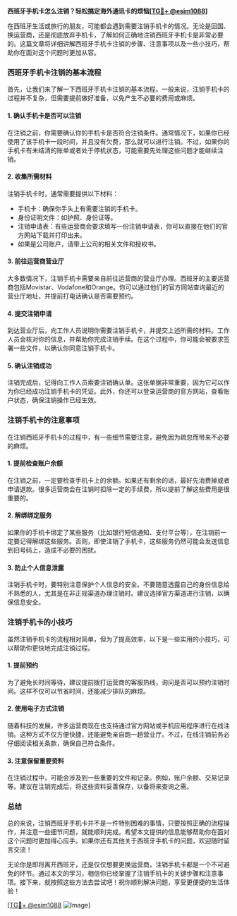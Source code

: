 **西班牙手机卡怎么注销？轻松搞定海外通讯卡的烦恼[[TG💪+ @esim1088](https://t.me/s/esim1088)]**

在西班牙生活或旅行的朋友，可能都会遇到需要注销手机卡的情况。无论是回国、换运营商，还是彻底放弃手机卡，了解如何正确地注销西班牙手机卡是非常必要的。这篇文章将详细讲解西班牙手机卡注销的步骤、注意事项以及一些小技巧，帮助你在面对这个问题时更加从容。

### 西班牙手机卡注销的基本流程

首先，让我们来了解一下西班牙手机卡注销的基本流程。一般来说，注销手机卡的过程并不复杂，但需要提前做好准备，以免产生不必要的费用或麻烦。

#### 1. 确认手机卡是否可以注销
在注销之前，你需要确认你的手机卡是否符合注销条件。通常情况下，如果你已经使用了该手机卡一段时间，并且没有欠费，那么就可以进行注销。不过，如果你的手机卡有未结清的账单或者处于停机状态，可能需要先处理这些问题才能继续注销。

#### 2. 收集所需材料
注销手机卡时，通常需要提供以下材料：
- 手机卡：确保你手头上有需要注销的手机卡。
- 身份证明文件：如护照、身份证等。
- 注销申请表：有些运营商会要求填写一份注销申请表，你可以直接在他们的官方网站下载并打印出来。
- 如果是公司账户，请带上公司的相关文件和授权书。

#### 3. 前往运营商营业厅
大多数情况下，注销手机卡需要亲自前往运营商的营业厅办理。西班牙的主要运营商包括Movistar、Vodafone和Orange。你可以通过他们的官方网站查询最近的营业厅地址，并提前打电话确认是否需要预约。

#### 4. 提交注销申请
到达营业厅后，向工作人员说明你需要注销手机卡，并提交上述所需的材料。工作人员会核对你的信息，并帮助你完成注销手续。在这个过程中，你可能会被要求签署一些文件，以确认你同意注销手机卡。

#### 5. 确认注销成功
注销完成后，记得向工作人员索要注销确认单。这张单据非常重要，因为它可以作为你已经成功注销手机卡的凭证。此外，你还可以登录运营商的官方网站，查看账户状态，确保注销操作已经生效。

### 注销手机卡的注意事项

在注销西班牙手机卡的过程中，有一些细节需要注意，避免因为疏忽而带来不必要的麻烦。

#### 1. 提前检查账户余额
在注销之前，一定要检查手机卡上的余额。如果还有剩余的话，最好先消费掉或者申请退款。很多运营商会在注销时扣除一定的手续费，所以提前了解这些费用是很重要的。

#### 2. 解绑绑定服务
如果你的手机卡绑定了某些服务（比如银行短信通知、支付平台等），在注销前一定要记得解绑这些服务。否则，即使注销了手机卡，这些服务仍然可能会发送信息到旧号码上，造成不必要的困扰。

#### 3. 防止个人信息泄露
注销手机卡时，要特别注意保护个人信息的安全。不要随意透露自己的身份信息给不熟悉的人，尤其是在非正规渠道办理注销时。建议选择官方渠道进行注销，以确保信息安全。

### 注销手机卡的小技巧

虽然注销手机卡的流程相对简单，但为了提高效率，以下是一些实用的小技巧，可以帮助你更快地完成注销过程。

#### 1. 提前预约
为了避免长时间等待，建议提前拨打运营商的客服热线，询问是否可以预约注销时间。这样不仅可以节省时间，还能减少排队的麻烦。

#### 2. 使用电子方式注销
随着科技的发展，许多运营商现在也支持通过官方网站或手机应用程序进行在线注销。这种方式不仅方便快捷，还能避免亲自跑一趟营业厅。不过，在线注销前务必仔细阅读相关条款，确保自己符合条件。

#### 3. 注意保留重要资料
在注销过程中，可能会涉及到一些重要的文件和记录。例如，账户余额、交易记录等。建议在注销完成后，将这些资料妥善保存，以备将来查询之需。

### 总结

总的来说，注销西班牙手机卡并不是一件特别困难的事情，只要按照正确的流程操作，并注意一些细节问题，就能顺利完成。希望本文提供的信息能够帮助你在面对这个问题时更加得心应手。如果你还有其他关于西班牙手机卡的问题，欢迎随时留言交流！

无论你是即将离开西班牙，还是仅仅想要更换运营商，注销手机卡都是一个不可避免的环节。通过本文的学习，相信你已经掌握了注销手机卡的关键步骤和注意事项。接下来，就按照这些方法去尝试吧！祝你顺利解决问题，享受更便捷的生活体验！

[[TG💪+ @esim1088](https://t.me/s/esim1088) ![Image](https://i.postimg.cc/4NQfJmqS/Snipaste-2025-05-13-00-14-12.png)]